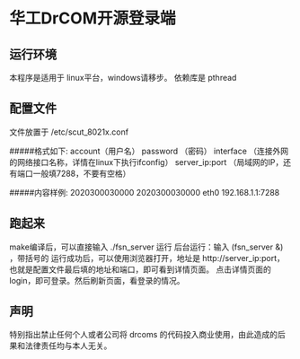 # 华工DrCOM开源登录端

## 运行环境
本程序是适用于 linux平台，windows请移步。
依赖库是 pthread


## 配置文件
文件放置于 /etc/scut_8021x.conf

#####格式如下:
account（用户名）
password （密码）
interface （连接外网的网络接口名称，详情在linux下执行ifconfig）
server_ip:port  （局域网的IP，还有端口一般填7288，不要有空格）

#####内容样例:
2020300030000
2020300030000
eth0
192.168.1.1:7288


## 跑起来
make编译后，可以直接输入 ./fsn_server 运行
后台运行：输入 (fsn_server &) ，带括号的
运行成功后，可以使用浏览器打开，地址是 http://server_ip:port， 也就是配置文件最后填的地址和端口，即可看到详情页面。
点击详情页面的 login，即可登录。然后刷新页面，看登录的情况。


## 声明
特别指出禁止任何个人或者公司将 drcoms 的代码投入商业使用，由此造成的后果和法律责任均与本人无关。